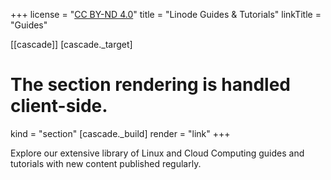 +++
license = "[CC BY-ND 4.0](http://creativecommons.org/licenses/by-nd/4.0/)"
title = "Linode Guides & Tutorials"
linkTitle = "Guides"

[[cascade]]
[cascade._target]
# The section rendering is handled client-side.
kind = "section"
[cascade._build]
render = "link"
+++

Explore our extensive library of Linux and Cloud Computing guides and tutorials with new content published regularly.